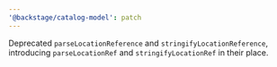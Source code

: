 ```yaml
---
'@backstage/catalog-model': patch
---
```


Deprecated `parseLocationReference` and `stringifyLocationReference`,
introducing `parseLocationRef` and `stringifyLocationRef` in their place.
